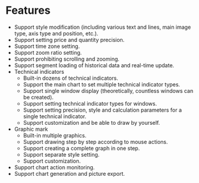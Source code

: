 # Features
- Support style modification (including various text and lines, main image type, axis type and position, etc.).
- Support setting price and quantity precision.
- Support time zone setting.
- Support zoom ratio setting.
- Support prohibiting scrolling and zooming.
- Support segment loading of historical data and real-time update.
- Technical indicators
  - Built-in dozens of technical indicators.
  - Support the main chart to set multiple technical indicator types.
  - Support single window display (theoretically, countless windows can be created).
  - Support setting technical indicator types for windows.
  - Support setting precision, style and calculation parameters for a single technical indicator.
  - Support customization and be able to draw by yourself.
- Graphic mark
  - Built-in multiple graphics.
  - Support drawing step by step according to mouse actions.
  - Support creating a complete graph in one step.
  - Support separate style setting.
  - Support customization.
- Support chart action monitoring.
- Support chart generation and picture export.
